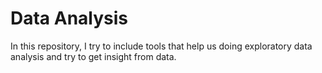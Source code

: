 # Data Analysis

In this repository, I try to include tools that help us doing exploratory data analysis and try to get insight from data.